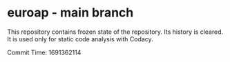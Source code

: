 # euroap - main branch

This repository contains frozen state of the repository.
Its history is cleared. It is used only for static code
analysis with Codacy.

Commit Time: 1691362114